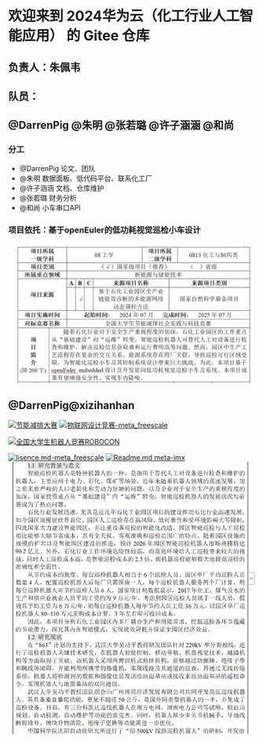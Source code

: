 # 欢迎来到 2024华为云（化工行业人工智能应用） 的 Gitee 仓库
## 负责人：朱佩韦 
## 队员：
  @DarrenPig @朱明 @张若璐 @许子涵涵  @和尚  
---
### 分工
-  @DarrenPig 论文、团队
-  @朱明 数据面板、低代码平台、联系化工厂
-  @许子涵涵 文档、仓库维护
-  @张若璐 财务分析
-  @和尚 小车串口API
### 项目依托：基于openEuler的低功耗视觉巡检小车设计
![输入图片说明](../Image/oeCar%E9%A1%B9%E7%9B%AE%E4%BE%9D%E6%89%98.png)

## @DarrenPig@xizihanhan
[![节能减排大赛](https://img.shields.io/badge/节能减排大赛-仓库-blue)](https://gitee.com/darrenpig/new_energy_coder_club/tree/master/%E8%8A%82%E8%83%BD%E5%87%8F%E6%8E%92%E5%A4%A7%E8%B5%9B%EF%BC%88Nearlink%E5%B0%8F%E8%BD%A6%E8%AE%A1%E5%88%92%EF%BC%89)         [![物联网设计竞赛-meta_freescale](https://img.shields.io/badge/物联网设计竞赛-仓库-brightgreen)](https://gitee.com/darrenpig/new_energy_coder_club/tree/master/2024%E7%89%A9%E8%81%94%E7%BD%91%E8%AE%BE%E8%AE%A1%E7%AB%9E%E8%B5%9B%EF%BC%88Huawei%E6%95%B0%E9%80%9A%EF%BC%89)

[![全国大学生机器人竞赛ROBOCON](https://img.shields.io/badge/ROBOCON竞赛-全国大学生机器人竞赛-green)](https://gitee.com/darrenpig/new_energy_coder_club/tree/master/2024%E5%85%A8%E5%9B%BD%E6%9C%BA%E5%99%A8%E4%BA%BA%E7%AB%9E%E8%B5%9B_ROBOCON)

[![lisence.md-meta_freescale](https://img.shields.io/badge/lisence.md-Markdown-violet
)](https://gitee.com/darrenpig/new_energy_coder_club/blob/master/LICENSE.md)
[![Readme.md meta-imx](https://img.shields.io/badge/Readme.md-Markdown-8A2BE2
)](https://gitee.com/darrenpig/new_energy_coder_club/blob/master/README.md)
![研究过程](../Image/1.1%E9%A1%B9%E7%9B%AE%E8%83%8C%E6%99%AF.png)

